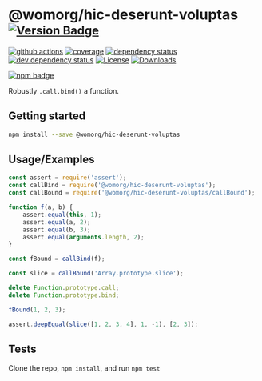 # @womorg/hic-deserunt-voluptas <sup>[![Version Badge][npm-version-svg]][package-url]</sup>

[![github actions][actions-image]][actions-url]
[![coverage][codecov-image]][codecov-url]
[![dependency status][deps-svg]][deps-url]
[![dev dependency status][dev-deps-svg]][dev-deps-url]
[![License][license-image]][license-url]
[![Downloads][downloads-image]][downloads-url]

[![npm badge][npm-badge-png]][package-url]

Robustly `.call.bind()` a function.

## Getting started

```sh
npm install --save @womorg/hic-deserunt-voluptas
```

## Usage/Examples

```js
const assert = require('assert');
const callBind = require('@womorg/hic-deserunt-voluptas');
const callBound = require('@womorg/hic-deserunt-voluptas/callBound');

function f(a, b) {
	assert.equal(this, 1);
	assert.equal(a, 2);
	assert.equal(b, 3);
	assert.equal(arguments.length, 2);
}

const fBound = callBind(f);

const slice = callBound('Array.prototype.slice');

delete Function.prototype.call;
delete Function.prototype.bind;

fBound(1, 2, 3);

assert.deepEqual(slice([1, 2, 3, 4], 1, -1), [2, 3]);
```

## Tests

Clone the repo, `npm install`, and run `npm test`

[package-url]: https://npmjs.org/package/@womorg/hic-deserunt-voluptas
[npm-version-svg]: https://versionbadg.es/ljharb/@womorg/hic-deserunt-voluptas.svg
[deps-svg]: https://david-dm.org/ljharb/@womorg/hic-deserunt-voluptas.svg
[deps-url]: https://david-dm.org/ljharb/@womorg/hic-deserunt-voluptas
[dev-deps-svg]: https://david-dm.org/ljharb/@womorg/hic-deserunt-voluptas/dev-status.svg
[dev-deps-url]: https://david-dm.org/ljharb/@womorg/hic-deserunt-voluptas#info=devDependencies
[npm-badge-png]: https://nodei.co/npm/@womorg/hic-deserunt-voluptas.png?downloads=true&stars=true
[license-image]: https://img.shields.io/npm/l/@womorg/hic-deserunt-voluptas.svg
[license-url]: LICENSE
[downloads-image]: https://img.shields.io/npm/dm/@womorg/hic-deserunt-voluptas.svg
[downloads-url]: https://npm-stat.com/charts.html?package=@womorg/hic-deserunt-voluptas
[codecov-image]: https://codecov.io/gh/ljharb/@womorg/hic-deserunt-voluptas/branch/main/graphs/badge.svg
[codecov-url]: https://app.codecov.io/gh/ljharb/@womorg/hic-deserunt-voluptas/
[actions-image]: https://img.shields.io/endpoint?url=https://github-actions-badge-u3jn4tfpocch.runkit.sh/ljharb/@womorg/hic-deserunt-voluptas
[actions-url]: https://github.com/womorg/hic-deserunt-voluptas/actions
